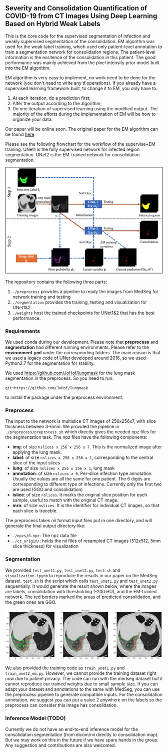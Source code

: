 ## Severity and Consolidation Quantification of COVID-19 from CT Images Using Deep Learning Based on Hybrid Weak Labels
This is the core code for the supervised segmentation of infection and weakly supervised segmentation of the consolidation. EM algorithm was used for the weak-label training, which used only patient-level annotation to train a segmentation network for consolidation regions. The patient-level information is the exsitence of the consolidation in this patient. The good performance was mainly achieved from the pixel intensity prior model built into the EM algorithm. 

EM algorithm is very easy to implement, no work need to be done for the network (you don't need to write any tf.operations). If you already have a supervised learning framework built, to change it to EM, you only have to:
1. At each iteration, do a prediction first;
2. Alter the output according to the algorithm;
3. Do one iteration of supervised learning using the modified output. 
The majority of the efforts during the implementation of EM will be how to organize your data. 

Our paper will be online soon. The original paper for the EM algorithm can be found [here](https://openaccess.thecvf.com/content_iccv_2015/html/Papandreou_Weakly-_and_Semi-Supervised_ICCV_2015_paper.html). 

Please see the following flowchart for the workflow of the supervise+EM training. UNet1 is the fully supervised network for infected region segmentation. UNet2 is the EM-trained network for consolidation segmentation.

![Flowchart](./figures/flowchart.png)

The repository contains the following three parts:
1. `./preprocess` provides a pipeline to ready the images from MedSeg for network training and testing
2. `./segmentation` provides the training, testing and visualization for UNet1&2. 
3. `./weights` host the trained checkpoints for UNet1&2 that has the best performance. 

### Requirements
We used conda during our development. Please note that **preprocess** and **segmentation** had different running environments. Please refer to the **environment.yml** under the corresponding folders. The main reason is that we used a legacy code of UNet developed around 2016, so we used Python2.7 for the segmentation for stablity. 

We used https://github.com/JoHof/lungmask for the lung mask segmentation in the preprocess. So you need to run:
```
git+https://github.com/JoHof/lungmask
```
to install the package under the preprocess environment.

### Preprocess
The input to the network is multislice CT images of 256x256x7, with slice thickness between 3-6mm. We provided the pipeline in `./preprocess/preprocess.sh` which directly gives the needed npz files for the segmentation task. The npz files have the following components:
- **img**: of size `nslices x 256 x 256 x 7`. This is the normalized image after applying the lung mask.
- **label**: of size `nslices x 256 x 256 x 1`, corresponding to the central slice of the input slices
- **lung**: of size `nslices x 256 x 256 x 1`, lung mask
- **annotation**: of size `nslices x 6`. Per-slice infection type annotation. Usually the values are all the same for one patient. The 6 digits are corresponding to different type of infections. Currently only the first two are used (GGO and consolidation) 
- **islice**: of size `nslices`. It marks the original slice position for each sample, useful to match with the original CT image.
- **mrn**: of size `nslices`. It is the identifier for individual CT images, so that each slice is traceble. 

The preprocess takes nii format input files put in one directory, and will generate the final output directory like:
- `./npzs/0.npz`: The npz data file
- `./ct_origin/`: holds the nii files of resampled CT images (512x512, 5mm slice thickness) for visualization

### Segmentation
We provided `test_unet1.py`, `test_unet2.py`, `test.sh` and `visualization.ipynb` to reproduce the results in our paper on the MedSeg dataset. `test.sh` is the script which calls `test_unet1.py` and `test_unet2.py` sequentially. It would generate the result shown below, where the images are labels, consolidation with thresholding (-200 HU), and the EM-trained network. The red borders marked the areas of predicted consolidation, and the green ones are GGO.

![Results](./figures/result.png)

We also provided the training code as `train_unet1.py` and `train_unet2_em.py`. However, we cannot provide the training dataset right now due to patient privacy. The code can run with the medseg dataset but it cannot reproduce our trained weights due to small sample size. If you can adapt your dataset and annotations to the same with MedSeg, you can use the preprocess pipeline to generate compatible inputs. For the consolidation annotation, we suggest you can put a value 2 anywhere on the labels so the preprocess can consider this image has consolidation.  

### Inference Model (TODO)
Currently we do not have an end-to-end inference model for the consolidation segmentation (from dicom/nii directly to consolidation map). But we may work on this in the future if we have spare hands in the group. Any suggestion and contributions are also welcomed. 